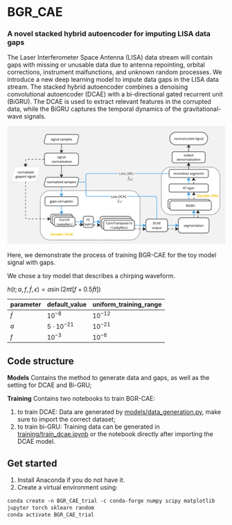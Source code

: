 # BGR_CAE
### A novel stacked hybrid autoencoder for imputing LISA data gaps

The Laser Interferometer Space Antenna (LISA) data stream will contain gaps with missing or unusable data due to antenna repointing, orbital corrections, instrument malfunctions, and unknown random processes.  We introduce a new deep learning model to impute data gaps in the LISA data stream.  The stacked hybrid autoencoder combines a denoising convolutional autoencoder (DCAE) with a bi-directional gated recurrent unit (BiGRU).  The DCAE is used to extract relevant features in the corrupted data, while the BiGRU captures the temporal dynamics of the gravitational-wave signals. 

![BGR-CAE model structure. The left dashed box represents the training of DCAE. The blue line represents the data flow for the training of the hybrid model with BiGRU layers in the decoder. The black dashed line represents the processing of the observed data stream with gaps in our purposed BGR-CAE model.](model_structure.jpg)


Here, we demonstrate the process of training BGR-CAE for the toy model signal with gaps.

We chose a toy model that describes a chirping waveform.

$h(t;a,f,\dot{f},\epsilon) = a \sin (2\pi t[f + 0.5\dot{f}t])$

| parameter | default_value | uniform_training_range|
|-----------|------------|--------------------|
| $\dot{f}$ | $10^{-8}$  | $10^{-12}$|
| $a$ | $5\cdot 10^{-21}$  |$10^{-21}$|
| $f$ | $10^{-3}$  | $10^{-6}$|

## Code structure
**Models**
Contains the method to generate data and gaps, as well as the setting for DCAE and Bi-GRU;

**Training**
Contains two notebooks to train BGR-CAE:
1. to train DCAE: Data are generated by [models/data_generation.py](https://github.com/bpandamao/BGR_CAE/blob/main/models/data_generation.py), make sure to import the correct dataset;
2. to train bi-GRU: Training data can be generated in [training/train_dcae.ipynb](https://github.com/bpandamao/BGR_CAE/blob/main/training/train_dcae.ipynb) or the notebook directly after importing the DCAE model.


## Get started
1. Install Anaconda if you do not have it.
2. Create a virtual environment using:
```
conda create -n BGR_CAE_trial -c conda-forge numpy scipy matplotlib jupyter torch sklearn random
conda activate BGR_CAE_trial
```
